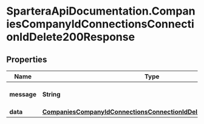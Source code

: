 # SparteraApiDocumentation.CompaniesCompanyIdConnectionsConnectionIdDelete200Response

## Properties

Name | Type | Description | Notes
------------ | ------------- | ------------- | -------------
**message** | **String** | Response status message | 
**data** | [**CompaniesCompanyIdConnectionsConnectionIdDelete200ResponseData**](CompaniesCompanyIdConnectionsConnectionIdDelete200ResponseData.md) |  | 


